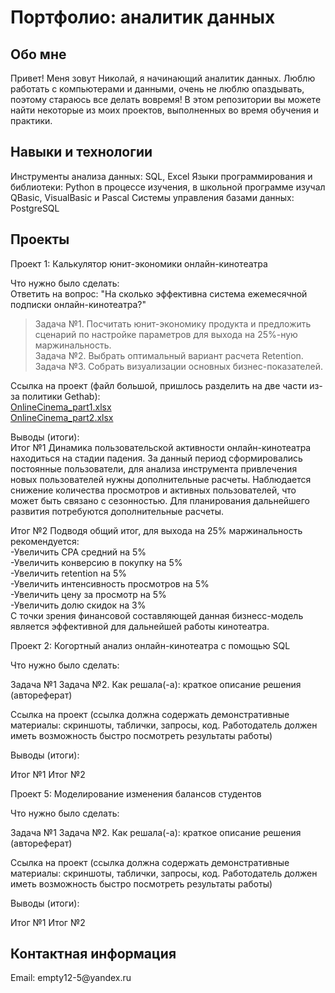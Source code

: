 <h1>Портфолио: аналитик данных</h1>

<h2>Обо мне</h2>     
Привет! Меня зовут Николай, я начинающий аналитик данных. Люблю работать с компьютерами и данными, очень не люблю опаздывать, поэтому стараюсь все делать вовремя! В этом репозитории вы можете найти некоторые из моих проектов, выполненных во время обучения и практики.

<h2>Навыки и технологии</h2>        
Инструменты анализа данных: SQL, Excel        
Языки программирования и библиотеки: Python в процессе изучения, в школьной программе изучал QBasic, VisualBasic и Pascal         
Системы управления базами данных: PostgreSQL        

<h2>Проекты</h2>        
Проект 1: Калькулятор юнит-экономики онлайн-кинотеатра

Что нужно было сделать:        
Ответить на вопрос: "На сколько эффективна система ежемесячной подписки онлайн-кинотеатра?"
>Задача №1. Посчитать юнит-экономику продукта и предложить сценарий по настройке параметров для выхода на 25%-ную маржинальность.   
>Задача №2. Выбрать оптимальный вариант расчета Retention.  
>Задача №3. Собрать визуализации основных бизнес-показателей.

Ссылка на проект (файл большой, пришлось разделить на две части из-за политики Gethab):  
[OnlineCinema_part1.xlsx](https://github.com/Nikolay-An/-/blob/main/OnlineCinema_part1.xlsx)  
[OnlineCinema_part2.xlsx](https://github.com/Nikolay-An/-/blob/main/OnlineCinema_part2.xlsx)  

Выводы (итоги):  
Итог №1 Динамика пользовательской активности онлайн-кинотеатра находиться на стадии падения. 
За данный период сформировались постоянные пользователи, для анализа инструмента привлечения новых пользователей нужны дополнительные расчеты.
Наблюдается снижение количества просмотров и активных пользователей, что может быть связано с сезонностью. Для планирования дальнейшего развития потребуются дополнительные расчеты.

Итог №2 Подводя общий итог, для выхода на 25% маржинальность рекомендуется:   
-Увеличить СРА средний на 5%  
-Увеличить конверсию в покупку на 5%  
-Увеличить retention на 5%  
-Увеличить интенсивность просмотров на 5%  
-Увеличить цену за просмотр на 5%  
-Увеличить долю скидок на 3%  
С точки зрения финансовой составляющей данная бизнесс-модель  является эффективной для дальнейшей работы кинотеатра.  

Проект 2: Когортный анализ онлайн-кинотеатра с помощью SQL

Что нужно было сделать:

Задача №1
Задача №2.
Как решала(-а): краткое описание решения (автореферат)

Ссылка на проект (ссылка должна содержать демонстративные материалы: скриншоты, таблички, запросы, код. Работодатель должен иметь возможность быстро посмотреть результаты работы)

Выводы (итоги):

Итог №1
Итог №2

Проект 5: Моделирование изменения балансов студентов

Что нужно было сделать:

Задача №1
Задача №2.
Как решала(-а): краткое описание решения (автореферат)

Ссылка на проект (ссылка должна содержать демонстративные материалы: скриншоты, таблички, запросы, код. Работодатель должен иметь возможность быстро посмотреть результаты работы)

Выводы (итоги):

Итог №1
Итог №2

<h2>Контактная информация</h2>
Email: empty12-5@yandex.ru
